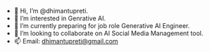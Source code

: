 - 👋 Hi, I’m @dhimantupreti.
- 👀 I’m interested in Genrative AI.
- 🌱 I’m currently preparing for job role Generative AI Engineer.
- 💞️ I’m looking to collaborate on AI Social Media Management tool.
- 📫 Email: dhimantupreti@gmail.com

<!---
dhimantupreti/dhimantupreti is a ✨ special ✨ repository because its `README.md` (this file) appears on your GitHub profile.
You can click the Preview link to take a look at your changes.
--->
